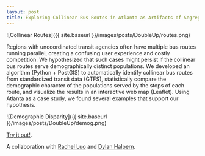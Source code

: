 ```yaml
---
layout: post
title: Exploring Collinear Bus Routes in Atlanta as Artifacts of Segregation<a name="DoubleUp"></a>
---
```


![Collinear Routes]({{ site.baseurl }}/images/posts/DoubleUp/routes.png)

Regions with uncoordinated transit agencies often have multiple bus routes running parallel, creating a confusing user experience and costly competition. We hypothesized that such cases might persist if the collinear bus routes serve demographically distinct populations. We developed an algorithm (Python + PostGIS) to automatically identify collinear bus routes from standardized transit data (GTFS), statistically compare the demographic character of the populations served by the stops of each route, and visualize the results in an interactive web map (Leaflet). Using Atlanta as a case study, we found several examples that support our hypothesis.

![Demographic Disparity]({{ site.baseurl }}/images/posts/DoubleUp/demog.png)

[Try it out!](https://www.doubleup.city).

A collaboration with [Rachel Luo](https://www.linkedin.com/in/racheljiang1/) and [Dylan Halpern](https://www.linkedin.com/in/dylanhalpern/).